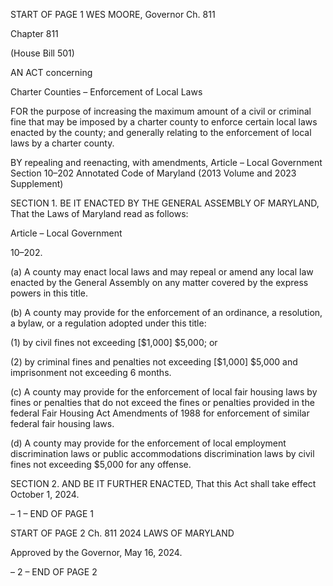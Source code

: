 START OF PAGE 1
WES MOORE, Governor Ch. 811

Chapter 811

(House Bill 501)

AN ACT concerning

Charter Counties – Enforcement of Local Laws

FOR the purpose of increasing the maximum amount of a civil or criminal fine that may be
imposed by a charter county to enforce certain local laws enacted by the county; and
generally relating to the enforcement of local laws by a charter county.

BY repealing and reenacting, with amendments,
Article – Local Government
Section 10–202
Annotated Code of Maryland
(2013 Volume and 2023 Supplement)

SECTION 1. BE IT ENACTED BY THE GENERAL ASSEMBLY OF MARYLAND,
That the Laws of Maryland read as follows:

Article – Local Government

10–202.

(a) A county may enact local laws and may repeal or amend any local law enacted
by the General Assembly on any matter covered by the express powers in this title.

(b) A county may provide for the enforcement of an ordinance, a resolution, a
bylaw, or a regulation adopted under this title:

(1) by civil fines not exceeding [$1,000] $5,000; or

(2) by criminal fines and penalties not exceeding [$1,000] $5,000 and
imprisonment not exceeding 6 months.

(c) A county may provide for the enforcement of local fair housing laws by fines
or penalties that do not exceed the fines or penalties provided in the federal Fair Housing
Act Amendments of 1988 for enforcement of similar federal fair housing laws.

(d) A county may provide for the enforcement of local employment discrimination
laws or public accommodations discrimination laws by civil fines not exceeding $5,000 for
any offense.

SECTION 2. AND BE IT FURTHER ENACTED, That this Act shall take effect
October 1, 2024.

– 1 –
END OF PAGE 1

START OF PAGE 2
Ch. 811 2024 LAWS OF MARYLAND

Approved by the Governor, May 16, 2024.

– 2 –
END OF PAGE 2